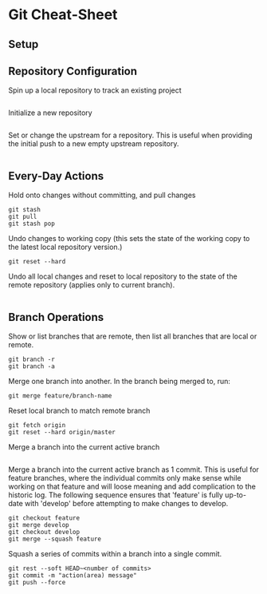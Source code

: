 # Git Cheat-Sheet

## Setup

## Repository Configuration

Spin up a local repository to track an existing project
```
```

Initialize a new repository
```
```

Set or change the upstream for a repository. This is useful when providing the initial push to a new empty upstream repository.
```
```


## Every-Day Actions

Hold onto changes without committing, and pull changes
```
git stash
git pull
git stash pop
```

Undo changes to working copy (this sets the state of the working copy to the latest local repository version.)
```
git reset --hard
```

Undo all local changes and reset to local repository to the state of the remote repository (applies only to current branch).
```
```

## Branch Operations

Show or list branches that are remote, then list all branches that are local or remote.
```
git branch -r
git branch -a
```

Merge one branch into another.
In the branch being merged to, run:
```
git merge feature/branch-name
```

Reset local branch to match remote branch

```
git fetch origin
git reset --hard origin/master
```

Merge a branch into the current active branch
```
```

Merge a branch into the current active branch as 1 commit. This is useful for feature branches, where the individual commits only make sense while working on that feature and will loose meaning and add complication to the historic log. The following sequence ensures that 'feature' is fully up-to-date with 'develop' before attempting to make changes to develop.
```
git checkout feature
git merge develop
git checkout develop
git merge --squash feature
```

Squash a series of commits within a branch into a single commit.
```
git rest --soft HEAD~<number of commits>
git commit -m "action(area) message"
git push --force
```
